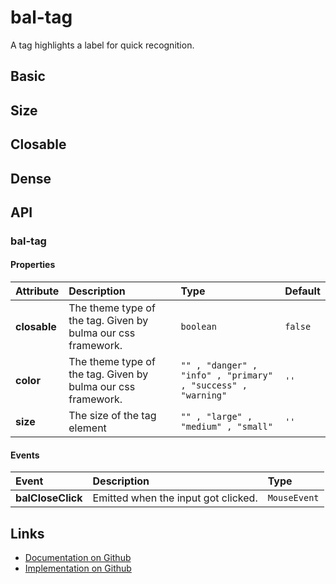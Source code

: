 # bal-tag

<!-- START: human documentation top -->

A tag highlights a label for quick recognition.

<!-- END: human documentation top -->

## Basic

<ClientOnly><docs-demo-bal-tag-105></docs-demo-bal-tag-105></ClientOnly>


## Size

<ClientOnly><docs-demo-bal-tag-106></docs-demo-bal-tag-106></ClientOnly>


## Closable

<ClientOnly><docs-demo-bal-tag-107></docs-demo-bal-tag-107></ClientOnly>


## Dense

<ClientOnly><docs-demo-bal-tag-108></docs-demo-bal-tag-108></ClientOnly>



## API

### bal-tag

#### Properties

| Attribute    | Description                                                  | Type                                                         | Default |
| :----------- | :----------------------------------------------------------- | :----------------------------------------------------------- | :------ |
| **closable** | The theme type of the tag. Given by bulma our css framework. | `boolean`                                                    | `false` |
| **color**    | The theme type of the tag. Given by bulma our css framework. | `"" , "danger" , "info" , "primary" , "success" , "warning"` | `''`    |
| **size**     | The size of the tag element                                  | `"" , "large" , "medium" , "small"`                          | `''`    |

#### Events

| Event             | Description                         | Type         |
| :---------------- | :---------------------------------- | :----------- |
| **balCloseClick** | Emitted when the input got clicked. | `MouseEvent` |



<!-- START: human documentation bottom -->

<!-- END: human documentation bottom -->


## Links

* [Documentation on Github](https://github.com/baloise/design-system/blob/master/docs/src/components/components/bal-tag.md)
* [Implementation on Github](https://github.com/baloise/design-system/blob/master/packages/components/src/components/bal-tag)
